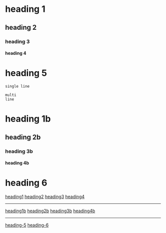 # <a name="heading1"></a>heading 1
## <a name="heading2"></a>heading 2
### <a name="heading3"></a>heading 3
#### <a name="heading4"></a>heading 4

# heading 5

```
single line
```

```
multi
line
```

# <a name="heading1b"></a>heading 1b
## <a name="heading2b"></a>heading 2b
### <a name="heading3b"></a>heading 3b
#### <a name="heading4b"></a>heading 4b

# heading 6


[heading1](#heading1)
[heading2](#heading2)
[heading3](#heading3)
[heading4](#heading4)

---

[heading1b](#heading1b)
[heading2b](#heading2b)
[heading3b](#heading3b)
[heading4b](#heading4b)

---

[heading-5](#heading-5)
[heading-6](#heading-6)
